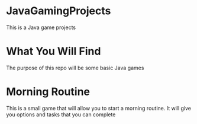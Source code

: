 # JavaGamingProjects
This is a Java game projects

# What You Will Find
The purpose of this repo will be some basic Java games

# Morning Routine
This is a small game that will allow you to start a morning routine.
It will give you options and tasks that you can complete